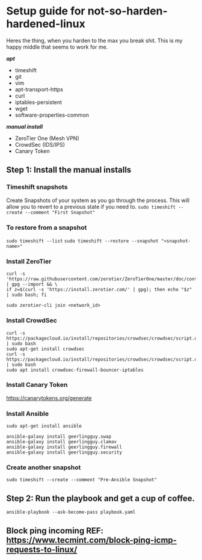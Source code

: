 # Setup guide for not-so-harden-hardened-linux
Heres the thing, when you harden to the max you break shit. This is my happy middle that seems to work for me.

***apt***
- timeshift
- git
- vim
- apt-transport-https
- curl
- iptables-persistent
- wget
- software-properties-common

***manual install***  
- ZeroTier One (Mesh VPN)
- CrowdSec (IDS/IPS)
- Canary Token

## Step 1: Install the manual installs

### Timeshift snapshots 
Create Snapshots of your system as you go through the process. This will allow you to revert to a previous state if you need to.
`sudo timeshift --create --comment "First Snapshot"`
### To restore from a snapshot
`sudo timeshift --list`
`sudo timeshift --restore --snapshot "<snapshot-name>"`

### Install ZeroTier
```
curl -s 'https://raw.githubusercontent.com/zerotier/ZeroTierOne/master/doc/contact%40zerotier.com.gpg' | gpg --import && \
if z=$(curl -s 'https://install.zerotier.com/' | gpg); then echo "$z" | sudo bash; fi
```
`sudo zerotier-cli join <network_id>`

### Install CrowdSec
```
curl -s https://packagecloud.io/install/repositories/crowdsec/crowdsec/script.deb.sh | sudo bash
sudo apt-get install crowdsec
curl -s https://packagecloud.io/install/repositories/crowdsec/crowdsec/script.deb.sh | sudo bash
sudo apt install crowdsec-firewall-bouncer-iptables
```

### Install Canary Token
https://canarytokens.org/generate

### Install Ansible
`sudo apt-get install ansible`
```
ansible-galaxy install geerlingguy.swap 
ansible-galaxy install geerlingguy.clamav
ansible-galaxy install geerlingguy.firewall
ansible-galaxy install geerlingguy.security
```
### Create another snapshot
`sudo timeshift --create --comment "Pre-Ansible Snapshot"`

## Step 2: Run the playbook and get a cup of coffee.
`ansible-playbook --ask-become-pass playbook.yaml`

## Block ping incoming REF: https://www.tecmint.com/block-ping-icmp-requests-to-linux/

